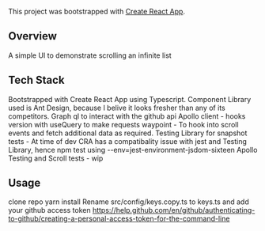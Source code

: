 This project was bootstrapped with [Create React App](https://github.com/facebook/create-react-app).

## Overview
A simple UI to demonstrate scrolling an infinite list

## Tech Stack
Bootstrapped with Create React App using Typescript.
Component Library used is Ant Design, because I belive it looks fresher than any of its competitors.
Graph ql to interact with the github api
Apollo client - hooks version with useQuery to make requests
waypoint - To hook into scroll events and fetch additional data as required.
Testing Library for snapshot tests - At time of dev CRA has a compatibality issue with jest and Testing Library, hence npm test using --env=jest-environment-jsdom-sixteen
Apollo Testing and Scroll tests - wip

## Usage
clone repo
yarn install
Rename src/config/keys.copy.ts to keys.ts and add your github access token
https://help.github.com/en/github/authenticating-to-github/creating-a-personal-access-token-for-the-command-line